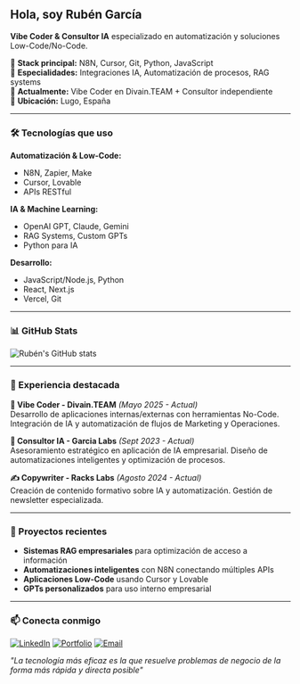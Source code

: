 ##  Hola, soy Rubén García

**Vibe Coder & Consultor IA** especializado en automatización y soluciones Low-Code/No-Code.

🔧 **Stack principal:** N8N, Cursor, Git, Python, JavaScript  
🤖 **Especialidades:** Integraciones IA, Automatización de procesos, RAG systems  
🏢 **Actualmente:** Vibe Coder en Divain.TEAM + Consultor independiente  
📍 **Ubicación:** Lugo, España  

---

### 🛠️ Tecnologías que uso

**Automatización & Low-Code:**
- N8N, Zapier, Make
- Cursor, Lovable  
- APIs RESTful

**IA & Machine Learning:**
- OpenAI GPT, Claude, Gemini
- RAG Systems, Custom GPTs
- Python para IA

**Desarrollo:**
- JavaScript/Node.js, Python
- React, Next.js
- Vercel, Git

---

### 📊 GitHub Stats

![Rubén's GitHub stats](https://github-readme-stats.vercel.app/api?username=TU_USERNAME&show_icons=true&theme=dark)

---

### 💼 Experiencia destacada

**🚀 Vibe Coder - Divain.TEAM** *(Mayo 2025 - Actual)*  
Desarrollo de aplicaciones internas/externas con herramientas No-Code. Integración de IA y automatización de flujos de Marketing y Operaciones.

**🧠 Consultor IA - Garcia Labs** *(Sept 2023 - Actual)*  
Asesoramiento estratégico en aplicación de IA empresarial. Diseño de automatizaciones inteligentes y optimización de procesos.

**✍️ Copywriter - Racks Labs** *(Agosto 2024 - Actual)*  
Creación de contenido formativo sobre IA y automatización. Gestión de newsletter especializada.

---

### 🎯 Proyectos recientes

- **Sistemas RAG empresariales** para optimización de acceso a información
- **Automatizaciones inteligentes** con N8N conectando múltiples APIs  
- **Aplicaciones Low-Code** usando Cursor y Lovable
- **GPTs personalizados** para uso interno empresarial

---

### 📫 Conecta conmigo

[![LinkedIn](https://img.shields.io/badge/-LinkedIn-0077B5?style=flat&logo=linkedin&logoColor=white)](https://linkedin.com/in/rubengarciasilvarrey)
[![Portfolio](https://img.shields.io/badge/-Portfolio-000?style=flat&logo=vercel&logoColor=white)](https://garcia-labs.vercel.app)
[![Email](https://img.shields.io/badge/-Email-D14836?style=flat&logo=gmail&logoColor=white)](mailto:silvarreyruben@gmail.com)

*"La tecnología más eficaz es la que resuelve problemas de negocio de la forma más rápida y directa posible"*
